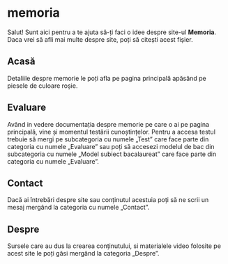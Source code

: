 # memoria
Salut! Sunt aici pentru a te ajuta să-ți faci o idee despre site-ul **Memoria**. Daca vrei să afli mai multe despre site, poți să citești acest fișier.
## Acasă
Detaliile despre memorie le poți afla pe pagina principală apăsând pe piesele de culoare roșie.
## Evaluare
Având in vedere documentația despre memorie pe care o ai pe pagina principală, vine și momentul testării cunoștințelor. Pentru a accesa testul trebuie să mergi pe subcategoria cu numele „Test” care face parte din categoria cu numele „Evaluare” sau poți să accesezi modelul de bac din subcategoria cu numele „Model subiect bacalaureat” care face parte din categoria cu numele „Evaluare”.
## Contact
Dacă ai întrebări despre site sau conținutul acestuia poți să ne scrii un mesaj mergând la categoria cu numele „Contact”.
## Despre
Sursele care au dus la crearea conținutului, si materialele video folosite pe acest site le poți găsi mergând la categoria „Despre”.
